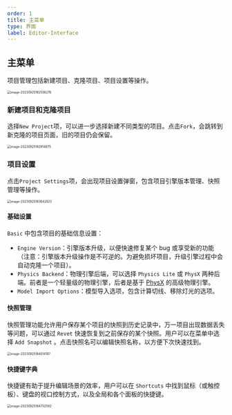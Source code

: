 ```yaml
---
order: 1
title: 主菜单
type: 界面
label: Editor-Interface
---
```


## 主菜单

项目管理包括新建项目、克隆项目、项目设置等操作。

<img src="https://gw.alipayobjects.com/zos/OasisHub/7bbd7d4c-ca69-49b6-a296-b0fc006e1c28/image-20230925162556276.png" alt="image-20230925162556276" style="zoom:50%;" />

### 新建项目和克隆项目

选择`New Project`项，可以进一步选择新建不同类型的项目。点击`Fork`，会跳转到新克隆的项目页面，旧的项目仍会保留。

<img src="https://gw.alipayobjects.com/zos/OasisHub/ff52d1d2-f8b0-4285-b845-d1661baf866b/image-20230925162814875.png" alt="image-20230925162814875" style="zoom:50%;" />



### 项目设置

点击`Project Settings`项，会出现项目设置弹窗，包含项目引擎版本管理、快照管理等操作。

<img src="https://gw.alipayobjects.com/zos/OasisHub/69325979-d35c-45a0-aa02-d13b546e97c8/image-20230925163642823.png" alt="image-20230925163642823" style="zoom:50%;" />

#### 基础设置

`Basic` 中包含项目的基础信息设置：

- `Engine Version`：引擎版本升级，以便快速修复某个 bug 或享受新的功能（注意：引擎版本升级操作是不可逆的。为避免损坏项目，升级引擎过程中会自动克隆一个项目）。
- `Physics Backend`：物理引擎后端，可以选择 `Physics Lite` 或 `PhysX` 两种后端。前者是一个轻量级的物理引擎，后者是基于 [PhysX](https://developer.nvidia.com/physx-sdk) 的高级物理引擎。
- `Model Import Options`：模型导入选项，包含计算切线、移除灯光的选项。

#### 快照管理

快照管理功能允许用户保存某个项目的快照到历史记录中，万一项目出现数据丢失等问题，可以通过 `Revet` 快速恢复到之前保存的某个快照。用户可以在菜单中选择 `Add Snapshot` 。点击快照名可以编辑快照名称，以方便下次快速找到。

<img src="https://gw.alipayobjects.com/zos/OasisHub/51d93899-44a7-40ef-a5ba-5550b89fcf49/image-20230925164014187.png" alt="image-20230925164014187" style="zoom:50%;" />

#### 快捷键字典

快捷键有助于提升编辑场景的效率，用户可以在 `Shortcuts` 中找到鼠标（或触控板）、键盘的视口控制方式，以及全局和各个面板的快捷键。

<img src="https://gw.alipayobjects.com/zos/OasisHub/6bd261ac-2803-4e97-a2aa-3ccdafe731a6/image-20230925164702582.png" alt="image-20230925164702582" style="zoom:50%;" />
